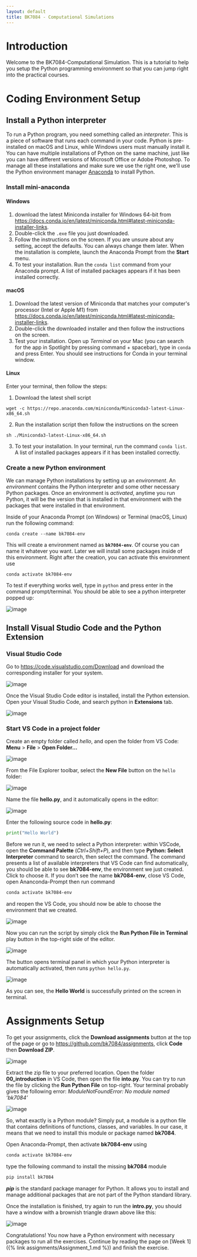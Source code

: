 ```yaml
---
layout: default
title: BK7084 - Computational Simulations
---
```


# Introduction

Welcome to the BK7084-Computational Simulation. This is a tutorial to
help you setup the Python programming environment so that you can jump
right into the practical courses.

# Coding Environment Setup

## Install a Python interpreter

To run a Python program, you need something called an _interpreter_. This is a piece of software that runs each command in your code. Python is pre-installed on macOS and Linux, while Windows users must
manually install it. You can have multiple installations of Python on the same machine, just like you can have different versions of Microsoft Office or Adobe Photoshop. To manage all these installations and make sure we use the right one, we'll use the Python environment manager [Anaconda](https://www.anaconda.com/) to install Python.

### Install mini-anaconda

#### Windows
1. download the latest Miniconda installer for Windows 64-bit from
<https://docs.conda.io/en/latest/miniconda.html#latest-miniconda-installer-links>.
2. Double-click the `.exe` file you just downloaded.
3. Follow the instructions on the screen. If you are unsure about
any setting, accept the defaults. You can always change them later. When
the installation is complete, launch the Anaconda Prompt from the
**Start** menu.
4. To test your installation. Run the `conda list` command from
your Anaconda prompt. A list of installed packages appears if it has
been installed correctly.

#### macOS
1. Download the latest version of Miniconda that matches your computer's processor (Intel or Apple M1) from
<https://docs.conda.io/en/latest/miniconda.html#latest-miniconda-installer-links>.
2. Double-click the downloaded installer and then follow the
instructions on the screen.
3. Test your installation. Open up _Terminal_ on your Mac (you can search for the app in Spotlight by pressing command + spacebar), type in `conda` and press Enter. You should see instructions for Conda in your terminal window.

#### Linux

  
Enter your terminal, then follow the steps:

1. Download the latest shell script
```shell
wget -c https://repo.anaconda.com/miniconda/Miniconda3-latest-Linux-x86_64.sh
```
2. Run the installation script then follow the instructions on the
screen
``` shell
sh ./Miniconda3-latest-Linux-x86_64.sh
```
3. To test your installation. In your terminal, run the command
`conda list`. A list of installed packages appears if it has been
installed correctly.

### Create a new Python environment

We can manage Python installations by setting up an _environment_. An _environment_ contains the Python interpreter and some other necessary Python packages. Once an environment is _activated_, anytime you run Python, it will be the version that is installed in that environment with the packages that were installed in that environment.

Inside of your Anaconda Prompt (on Windows) or Terminal (macOS, Linux)  run the following command:

``` shell
conda create --name bk7084-env
```

This will create a environment named as **`bk7084-env`**. Of course you
can name it whatever you want. Later we will install some packages
inside of this environment. Right after the creation, you can activate
this environment use

``` shell
conda activate bk7084-env
```

To test if everything works well, type in `python` and press enter in the command prompt/terminal. You should be able to see a python interpreter popped up:

![image](assets/images/crashcourse/linux-prompt.png)

## Install Visual Studio Code and the Python Extension

### Visual Studio Code

Go to <https://code.visualstudio.com/Download> and download the
corresponding installer for your system.

![image](assets/images/crashcourse/vscode-download.png)

Once the Visual Studio Code editor is installed, install the Python
extension. Open your Visual Studio Code, and search python in
**Extensions** tab.

![image](assets/images/crashcourse/vscode-ext.png)

### Start VS Code in a project folder

Create an empty folder called *hello*, and open the folder from VS Code:
**Menu** \> **File** \> **Open Folder...**

![image](assets/images/crashcourse/vscode-open.png)

From the File Explorer toolbar, select the **New File** button on the
`hello` folder:

![image](assets/images/crashcourse/vscode-new.png)

Name the file **hello.py**, and it automatically opens in the editor:

![image](assets/images/crashcourse/vscode-newfile.png)

Enter the following source code in **hello.py**:

``` python
print("Hello World")
```

Before we run it, we need to select a Python interpreter: within VSCode,
open the **Command Palette** (*Ctrl+Shift+P*), and then type **Python:
Select Interpreter** command to search, then select the command. The
command presents a list of available interpreters that VS Code can find
automatically, you should be able to see **bk7084-env**, the environment
we just created. Click to choose it. If you don’t see the name
**bk7084-env**, close VS Code, open Ananconda-Prompt then run command

``` bash
conda activate bk7084-env
```

and reopen the VS Code, you should now be able to choose the environment
that we created.

![image](assets/images/crashcourse/vscode-env.png)

Now you can run the script by simply click the **Run Python File in
Terminal** play button in the top-right side of the editor.

![image](assets/images/crashcourse/vscode-run.png)

The button opens terminal panel in which your Python interpreter is
automatically activated, then runs `python hello.py`.

![image](assets/images/crashcourse/vscode-tml.png)

As you can see, the **Hello World** is successfully printed on the
screen in terminal.

# Assignments Setup

To get your assignments, click the **Download assignments** button at the top of the page or go to <https://github.com/bk7084/assignments>,
click **Code** then **Download ZIP**.

![image](assets/images/crashcourse/assignments.png)

Extract the zip file to your preferred location. Open the folder
**00\_introduction** in VS Code, then open the file **into.py**. You can
try to run the file by clicking the **Run Python File** on top-right.
Your terminal probably gives the following error:
*ModuleNotFoundError: No module named ’bk7084’*

![image](assets/images/crashcourse/error_msg.png)

So, what exactly is a Python module? Simply put, a module is a python
file that contains definitions of functions, classes, and variables. In
our case, it means that we need to install this module or package named
**bk7084**.

Open Anaconda-Prompt, then activate **bk7084-env** using

``` bash
conda activate bk7084-env
```

type the following command to install the missing **bk7084** module

``` bash
pip install bk7084
```

***pip*** is the standard package manager for Python. It allows you to
install and manage additional packages that are not part of the Python
standard library.

Once the installation is finished, try again to run the **intro.py**,
you should have a window with a brownish triangle drawn above like this:

![image](assets/images/crashcourse/intro-cap.png)

Congratulations\! You now have a Python environment with necessary
packages to run all the exercises. Continue by reading the page on [Week 1]({% link assignments/Assignment_1.md %}) and finish the exercise.
